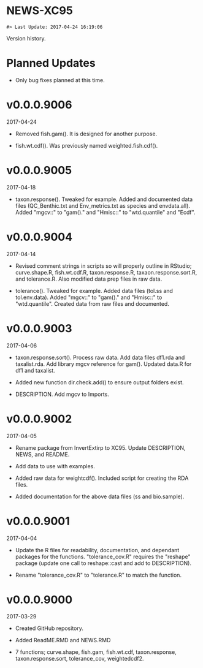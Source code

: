 NEWS-XC95
================

<!-- NEWS.md is generated from NEWS.Rmd. Please edit that file -->
    #> Last Update: 2017-04-24 16:19:06

Version history.

Planned Updates
===============

-   Only bug fixes planned at this time.

v0.0.0.9006
===========

2017-04-24

-   Removed fish.gam(). It is designed for another purpose.

-   fish.wt.cdf(). Was previously named weighted.fish.cdf().

v0.0.0.9005
===========

2017-04-18

-   taxon.response(). Tweaked for example. Added and documented data files (QC\_Benthic.txt and Env\_metrics.txt as species and envdata.all). Added "mgcv::" to "gam()." and "Hmisc::" to "wtd.quantile" and "Ecdf".

v0.0.0.9004
===========

2017-04-14

-   Revised comment strings in scripts so will properly outline in RStudio; curve.shape.R, fish.wt.cdf.R, taxon.response.R, taxaon.response.sort.R, and tolerance.R. Also modified data prep files in raw data.

-   tolerance(). Tweaked for example. Added data files (tol.ss and tol.env.data). Added "mgcv::" to "gam()." and "Hmisc::" to "wtd.quantile". Created data from raw files and documented.

v0.0.0.9003
===========

2017-04-06

-   taxon.response.sort(). Process raw data. Add data files df1.rda and taxalist.rda. Add library mgcv reference for gam(). Updated data.R for df1 and taxalist.

-   Added new function dir.check.add() to ensure output folders exist.

-   DESCRIPTION. Add mgcv to Imports.

v0.0.0.9002
===========

2017-04-05

-   Rename package from InvertExtirp to XC95. Update DESCRIPTION, NEWS, and README.

-   Add data to use with examples.

-   Added raw data for weightcdf(). Included script for creating the RDA files.

-   Added documentation for the above data files (ss and bio.sample).

v0.0.0.9001
===========

2017-04-04

-   Update the R files for readability, documentation, and dependant packages for the functions. "tolerance\_cov.R" requires the "reshape" package (update one call to reshape::cast and add to DESCRIPTION).

-   Rename "tolerance\_cov.R" to "tolerance.R" to match the function.

v0.0.0.9000
===========

2017-03-29

-   Created GitHub repository.

-   Added ReadME.RMD and NEWS.RMD

-   7 functions; curve.shape, fish.gam, fish.wt.cdf, taxon.response, taxon.response.sort, tolerance\_cov, weightedcdf2.
